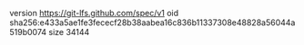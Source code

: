 version https://git-lfs.github.com/spec/v1
oid sha256:e433a5ae1fe3fececf28b38aabea16c836b11337308e48828a56044a519b0074
size 34144

